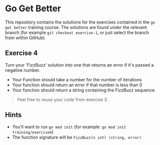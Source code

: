 # Go Get Better

This repository contains the solutions for the exercises contained in the
`go get better` training course. The solutions are found under the relevant
branch (for example `git checkout exercise-1`, or just select the branch from
within GitHub).

## Exercise 4

Turn your 'FizzBuzz' solution into one that returns an error if it's passed a
negative number. 

  * Your Function should take a number for the number of iterations
  * Your function should return an error if that number is less than 0
  * Your function should return a string containing the FizzBuzz sequence
  
> Feel free to reuse your code from exercise 3.
  
## Hints

  * You'll want to run `go mod init` (for example: 
    `go mod init training/exercise4`)
  * The function signature will be `FizzBuzz(n int) (string, error)`
